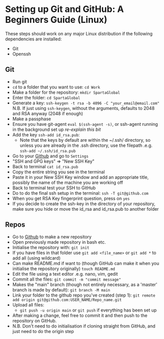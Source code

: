 # Setting up Git and GitHub: A Beginners Guide (Linux)

These steps should work on any major Linux distribution if the following dependencies are installed:
* Git
* Openssh


## Git

* Run git
* `cd` to a folder that you want to use:
	` cd Work `
* Make a folder for the repository:
	` mkdir SpartaGlobal `
* Enter the folder:
	` cd SpartaGlobal `
* Generate a key:
	 `ssh-keygen -t rsa -b 4096 -C "your_email@email.com" `
	 N.B. If just using ` ssh-keygen `, without the arguments, defaults to 2048 and RSA anyway (2048 if enough)
* Make a passphase
* Ensure you have git-agent `eval $(ssh-agent -s)`, or ssh-agent running in the background set up *re-explain this bit*
* Add the key `ssh-add id_rsa.pub`:
	* Note that the keys by default are within the ~/.ssh/ directory, so unless you are already in the .ssh directory, use the filepath .e.g. `ssh-add ~/.ssh/id_rsa.pub`
* Go to your [Github](www.github.com) and go to `Settings`
* "SSH and GPG keys" => "New SSH Key"
* Back to terminal `cat id_rsa.pub`
* Copy the entire string you see in the terminal
* Paste it in your New SSH Key window and add an appropriate title, possibly the name of the machine you are working off
* Back to terminal test your SSH to GitHub
* Do to do the final ssh setup in the terminal:
 	`ssh -T git@github.com`
* When you get RSA Key fingerprint question, press <Enter> on `yes`
* If you decide to create the ssh-key in the directory of your repository, make sure you hide or move the id_rsa and id_rsa.pub to another folder

## Repos

* Go to [Github](www.github.com) to make a new repository
* Open previously made repository in bash etc.
* Initialise the repository with:
	`git init`
* If you have files in that folder use `git add <file_name>` or `git add *` to add all (using wildcard)
* Can make README.md if want to (though GitHub can make it when you initialise the repository originally)
	 `touch README.md`
* Edit the file using a text editor .e.g. nano, vim, gedit
* Commit all the files:
	 `git commit -m "commit message"`
* Makes the "main" branch (though not entirely necessary, as a 'master' branch is made by default):
	`git branch -M main`
* Link your folder to the github repo you've created (step 1):
	`git remote add origin git@github.com:USER_NAME/Repo_name.git`
* Upload all files:
	* `git push -u origin main` or `git push` if everything has been set up
* After making a change, feel free to commit it and then push to the repository on GitHub.
* N.B. Don't need to do initialisation if cloning straight from GitHub, and just need  to do the origin step
